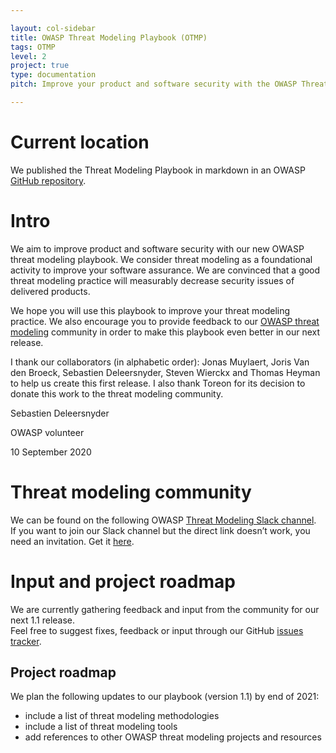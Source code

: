 ```yaml
---

layout: col-sidebar
title: OWASP Threat Modeling Playbook (OTMP)
tags: OTMP
level: 2
project: true
type: documentation
pitch: Improve your product and software security with the OWASP Threat Modeling Playbook (OTMP)

---
```

# Current location

We published the Threat Modeling Playbook in markdown in an OWASP [GitHub repository](https://github.com/OWASP/threat-modeling-playbook).

# Intro
We aim to improve product and software security with our new OWASP threat modeling playbook. We consider threat modeling as a foundational activity to improve your software assurance. We are convinced that a good threat modeling practice will measurably decrease security issues of delivered products.

We hope you will use this playbook to improve your threat modeling practice. We also encourage you to provide feedback to our [OWASP threat modeling](https://owasp.org/www-community/Threat_Modeling) community in order to make this playbook even better in our next release.

I thank our collaborators (in alphabetic order): Jonas Muylaert, Joris Van den Broeck, Sebastien Deleersnyder, Steven Wierckx and Thomas Heyman to help us create this first release. I also thank Toreon for its decision to donate this work to the threat modeling community.

Sebastien Deleersnyder

OWASP volunteer

10 September 2020

# Threat modeling community

We can be found on the following OWASP [Threat Modeling Slack channel](https://owasp.slack.com/archives/C1CS3C6AF).<br>
If you want to join our Slack channel but the direct link doesn’t work, you need an invitation. Get it [here](https://owasp-slack.herokuapp.com/).

# Input and project roadmap

We are currently gathering feedback and input from the community for our next 1.1 release.<br>
Feel free to suggest fixes, feedback or input through our GitHub [issues tracker](https://github.com/OWASP/threat-modeling-playbook/issues).<br>

## Project roadmap

We plan the following updates to our playbook (version 1.1) by end of 2021:
* include a list of threat modeling methodologies
* include a list of threat modeling tools
* add references to other OWASP threat modeling projects and resources




